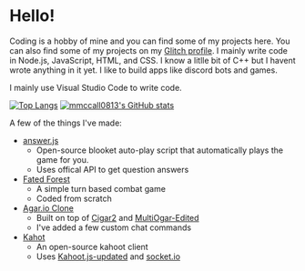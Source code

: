 # Hello!

Coding is a hobby of mine and you can find some of my projects here. You can also find some of my projects on my [Glitch profile](https://glitch.com/@mmccall0813).
I mainly write code in Node.js, JavaScript, HTML, and CSS. I know a litlle bit of C++ but I havent wrote anything in it yet. I like to build apps like discord bots and games.

I mainly use Visual Studio Code to write code.

[![Top Langs](https://github-readme-stats.vercel.app/api/top-langs/?username=mmccall0813)](https://github.com/anuraghazra/github-readme-stats)
[![mmccall0813's GitHub stats](https://github-readme-stats.vercel.app/api?username=mmccall0813)](https://github.com/anuraghazra/github-readme-stats)


A few of the things I've made:
 - [answer.js](https://github.com/mmccall0813/answer.js)
    - Open-source blooket auto-play script that automatically plays the game for you.
    - Uses offical API to get question answers
 - [Fated Forest](https://fated-forest-rpg.glitch.me/)
    - A simple turn based combat game
    - Coded from scratch
 - [Agar.io Clone](https://agariok.glitch.me)
    - Built on top of [Cigar2](https://github.com/Cigar2/Cigar2) and [MultiOgar-Edited](https://github.com/Luka967/MultiOgar-Edited)
    - I've added a few custom chat commands
 - [Kahot](https://github.com/mmccall0813/kahot)
    - An open-source kahoot client
    - Uses [Kahoot.js-updated](https://npmjs.com/package/kahoot.js-updated) and [socket.io](https://npmjs.com/package/socket.io)
